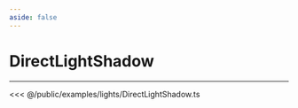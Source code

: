 ```yaml
---
aside: false
---
```


# DirectLightShadow
---
<Demo src="/examples/lights/DirectLightShadow.ts" :code="false" :height="700"></Demo>

<<< @/public/examples/lights/DirectLightShadow.ts